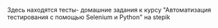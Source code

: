 Здесь находятся тесты- домашние задания к курсу "Автоматизация тестирования с помощью Selenium и Python" на stepik
